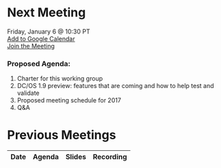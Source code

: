 # Next Meeting
Friday, January 6 @ 10:30 PT <br>
[Add to Google Calendar](https://calendar.google.com/calendar/event?action=TEMPLATE&tmeid=dGM1OXFyc3B0czBjaDhjdW5jazdnMG9jM28gbWVzb3NwaGVyZS5pb18xaXU2cWtrcm1uZ2hiNjFudGZycDVmYzQ2b0Bn&tmsrc=mesosphere.io_1iu6qkkrmnghb61ntfrp5fc46o%40group.calendar.google.com) <br>
[Join the Meeting]()
### Proposed Agenda:
1. Charter for this working group
2. DC/OS 1.9 preview: features that are coming and how to help test and validate
3. Proposed meeting schedule for 2017
4. Q&A

# Previous Meetings

| Date | Agenda | Slides | Recording |
|------|--------|--------|-----------|
